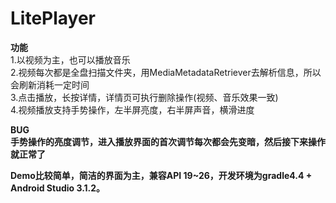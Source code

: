 # LitePlayer
<b>功能</b><br/>
1.以视频为主，也可以播放音乐<br/>
2.视频每次都是全盘扫描文件夹，用MediaMetadataRetriever去解析信息，所以会刷新消耗一定时间<br/>
3.点击播放，长按详情，详情页可执行删除操作(视频、音乐效果一致)<br/>
4.视频播放支持手势操作，左半屏亮度，右半屏声音，横滑进度<br/>

<b>BUG<b/><br/>
  手势操作的亮度调节，进入播放界面的首次调节每次都会先变暗，然后接下来操作就正常了

Demo比较简单，简洁的界面为主，兼容API 19~26，开发环境为gradle4.4 + Android Studio 3.1.2。

